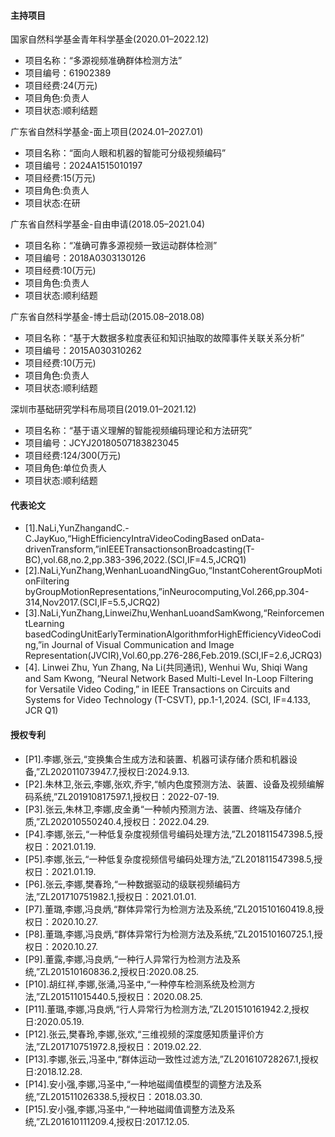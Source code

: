 
#### 主持项目
国家自然科学基金青年科学基金(2020.01–2022.12)
- 项目名称：“多源视频准确群体检测方法”
- 项目编号：61902389
- 项目经费:24(万元)
- 项目角色:负责人
- 项目状态:顺利结题

广东省自然科学基金-面上项目(2024.01–2027.01)
- 项目名称：“面向人眼和机器的智能可分级视频编码”
- 项目编号：2024A1515010197
- 项目经费:15(万元)
- 项目角色:负责人
- 项目状态:在研

广东省自然科学基金-自由申请(2018.05–2021.04)
- 项目名称：“准确可靠多源视频一致运动群体检测”
- 项目编号：2018A0303130126
- 项目经费:10(万元)
- 项目角色:负责人
- 项目状态:顺利结题

广东省自然科学基金-博士启动(2015.08–2018.08)
- 项目名称：“基于大数据多粒度表征和知识抽取的故障事件关联关系分析”
- 项目编号：2015A030310262
- 项目经费:10(万元)
- 项目角色:负责人
- 项目状态:顺利结题

深圳市基础研究学科布局项目(2019.01–2021.12)
- 项目名称：“基于语义理解的智能视频编码理论和方法研究”
- 项目编号：JCYJ20180507183823045
- 项目经费:124/300(万元)
- 项目角色:单位负责人
- 项目状态:顺利结题


#### 代表论文

- [1].NaLi,YunZhangandC.-C.JayKuo,“HighEfficiencyIntraVideoCodingBased onData-drivenTransform,”inIEEETransactionsonBroadcasting(T-BC),vol.68,no.2,pp.383-396,2022.(SCI,IF=4.5,JCRQ1)
- [2].NaLi,YunZhang,WenhanLuoandNingGuo,“InstantCoherentGroupMotionFiltering byGroupMotionRepresentations,”inNeurocomputing,Vol.266,pp.304-314,Nov2017.(SCI,IF=5.5,JCRQ2)
- [3].NaLi,YunZhang,LinweiZhu,WenhanLuoandSamKwong,“ReinforcementLearning basedCodingUnitEarlyTerminationAlgorithmforHighEfficiencyVideoCoding,”in Journal of Visual Communication and Image Representation(JVCIR),Vol.60,pp.276-286,Feb.2019.(SCI,IF=2.6,JCRQ3)
- [4]. Linwei Zhu, Yun Zhang, Na Li(共同通讯), Wenhui Wu, Shiqi Wang and Sam Kwong, “Neural Network Based Multi-Level In-Loop Filtering for Versatile Video Coding,” in IEEE Transactions on Circuits and Systems for Video Technology (T-CSVT), pp.1-1,2024. (SCI, IF=4.133, JCR Q1)


#### 授权专利


- [P1].李娜,张云,“变换集合生成方法和装置、机器可读存储介质和机器设备,”ZL202011073947.7,授权日:2024.9.13.
- [P2].朱林卫,张云,李娜,张欢,乔宇,“帧内色度预测方法、装置、设备及视频编解码系统,”ZL201910817597.1,授权日：2022-07-19.
- [P3].张云,朱林卫,李娜,皮金勇“一种帧内预测方法、装置、终端及存储介质,”ZL202010550240.4,授权日：2022.04.29.
- [P4].李娜,张云,“一种低复杂度视频信号编码处理方法,”ZL201811547398.5,授权日：2021.01.19.
- [P5].李娜,张云,“一种低复杂度视频信号编码处理方法,”ZL201811547398.5,授权日：2021.01.19.
- [P6].张云,李娜,樊春玲,“一种数据驱动的级联视频编码方法,”ZL201710751982.1,授权日：2021.01.01.
- [P7].董璐,李娜,冯良炳,“群体异常行为检测方法及系统,”ZL201510160419.8,授权日：2020.10.27.
- [P8].董璐,李娜,冯良炳,“群体异常行为检测方法及系统,”ZL201510160725.1,授权日：2020.10.27.
- [P9].董露,李娜,冯良炳,“一种行人异常行为检测方法及系统,”ZL201510160836.2,授权日:2020.08.25.
- [P10].胡红祥,李娜,张涌,冯圣中,“一种停车检测系统及检测方法,”ZL201511015440.5,授权日：2020.08.25.
- [P11].董璐,李娜,冯良炳,“行人异常行为检测方法,”ZL201510161942.2,授权日:2020.05.19.
- [P12].张云,樊春玲,李娜,张欢,“三维视频的深度感知质量评价方法,”ZL201710751972.8,授权日：2019.02.22.
- [P13].李娜,张云,冯圣中,“群体运动一致性过滤方法,”ZL201610728267.1,授权日:2018.12.28.
- [P14].安小强,李娜,冯圣中,“一种地磁阈值模型的调整方法及系统,”ZL201511026338.5,授权日：2018.03.30.
- [P15].安小强,李娜,冯圣中,“一种地磁阈值调整方法及系统,”ZL201610111209.4,授权日:2017.12.05.
